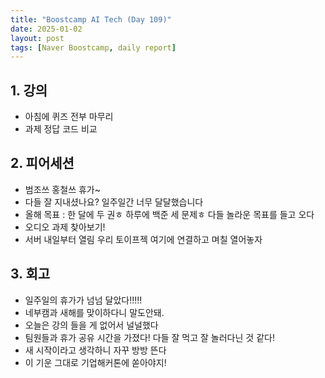 ```yaml
---
title: "Boostcamp AI Tech (Day 109)"
date: 2025-01-02
layout: post
tags: [Naver Boostcamp, daily report]
---
```

## 1. 강의
- 아침에 퀴즈 전부 마무리
- 과제 정답 코드 비교

## 2. 피어세션
- 범조쓰 홍철쓰 휴가~
- 다들 잘 지내셨나요? 일주일간 너무 달달했습니다
- 올해 목표 : 한 달에 두 권ㅎ 하루에 백준 세 문제ㅎ 다들 놀라운 목표를 들고 오다
- 오디오 과제 찾아보기!
- 서버 내일부터 열림 우리 토이프젝 여기에 연결하고 며칠 열어놓자

## 3. 회고
- 일주일의 휴가가 넘넘 달았다!!!!!
- 네부캠과 새해를 맞이하다니 말도안돼.
- 오늘은 강의 들을 게 없어서 널널했다
- 팀원들과 휴가 공유 시간을 가졌다! 다들 잘 먹고 잘 놀러다닌 것 같다!
- 새 시작이라고 생각하니 자꾸 방방 뜬다
- 이 기운 그대로 기업해커톤에 쏟아야지!